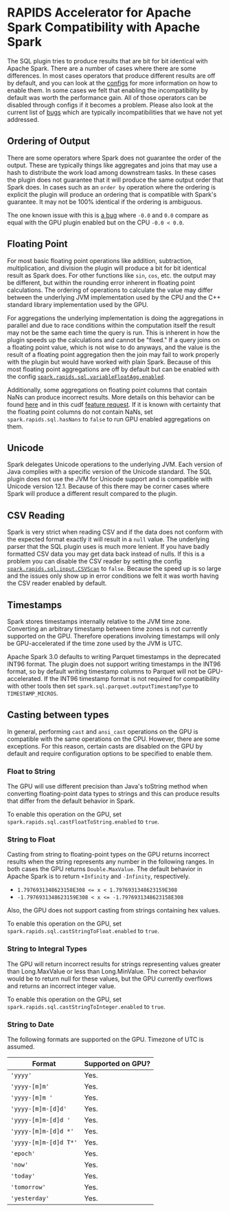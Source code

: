 # RAPIDS Accelerator for Apache Spark Compatibility with Apache Spark

The SQL plugin tries to produce results that are bit for bit identical with Apache Spark.
There are a number of cases where there are some differences. In most cases operators
that produce different results are off by default, and you can look at the
[configs](configs.md) for more information on how to enable them.  In some cases
we felt that enabling the incompatibility by default was worth the performance gain. All
of those operators can be disabled through configs if it becomes a problem. Please also look
at the current list of
[bugs](https://github.com/NVIDIA/spark-rapids/issues?q=is%3Aopen+is%3Aissue+label%3Abug)
which are typically incompatibilities that we have not yet addressed.

## Ordering of Output

There are some operators where Spark does not guarantee the order of the output.
These are typically things like aggregates and joins that may use a hash to distribute the work
load among downstream tasks. In these cases the plugin does not guarantee that it will
produce the same output order that Spark does. In cases such as an `order by` operation
where the ordering is explicit the plugin will produce an ordering that is compatible with
Spark's guarantee. It may not be 100% identical if the ordering is ambiguous.

The one known issue with this is [a bug](https://github.com/NVIDIA/spark-rapids/issues/84) where
`-0.0` and `0.0` compare as equal with the GPU plugin enabled but on the CPU `-0.0 < 0.0`.

## Floating Point

For most basic floating point operations like addition, subtraction, multiplication, and division
the plugin will produce a bit for bit identical result as Spark does. For other functions like `sin`,
`cos`, etc. the output may be different, but within the rounding error inherent in floating point
calculations. The ordering of operations to calculate the value may differ between
the underlying JVM implementation used by the CPU and the C++ standard library implementation
used by the GPU.

For aggregations the underlying implementation is doing the aggregations in parallel and due to
race conditions within the computation itself the result may not be the same each time the query is
run. This is inherent in how the plugin speeds up the calculations and cannot be "fixed." If
a query joins on a floating point value, which is not wise to do anyways,
and the value is the result of a floating point aggregation then the join may fail to work
properly with the plugin but would have worked with plain Spark. Because of this most
floating point aggregations are off by default but can be enabled with the config
[`spark.rapids.sql.variableFloatAgg.enabled`](configs.md#sql.variableFloatAgg.enabled).

Additionally, some aggregations on floating point columns that contain NaNs can produce
incorrect results. More details on this behavior can be found
[here](https://github.com/NVIDIA/spark-rapids/issues/87)
and in this cudf [feature request](https://github.com/rapidsai/cudf/issues/4753).
If it is known with certainty that the floating point columns do not contain NaNs,
set `spark.rapids.sql.hasNans` to `false` to run GPU enabled aggregations on them.

## Unicode

Spark delegates Unicode operations to the underlying JVM. Each version of Java complies with a
specific version of the Unicode standard. The SQL plugin does not use the JVM for Unicode support
and is compatible with Unicode version 12.1. Because of this there may be corner cases where
Spark will produce a different result compared to the plugin.

## CSV Reading

Spark is very strict when reading CSV and if the data does not conform with the expected format
exactly it will result in a `null` value. The underlying parser that the SQL plugin uses is much
more lenient. If you have badly formatted CSV data you may get data back instead of nulls.
If this is a problem you can disable the CSV reader by setting the config 
[`spark.rapids.sql.input.CSVScan`](configs.md#sql.input.CSVScan) to `false`. Because the speed up
is so large and the issues only show up in error conditions we felt it was worth having the CSV
reader enabled by default.

## Timestamps

Spark stores timestamps internally relative to the JVM time zone.  Converting an
arbitrary timestamp between time zones is not currently supported on the GPU. Therefore operations
involving timestamps will only be GPU-accelerated if the time zone used by the JVM is UTC.

Apache Spark 3.0 defaults to writing Parquet timestamps in the deprecated INT96 format. The plugin
does not support writing timestamps in the INT96 format, so by default writing timestamp columns to
Parquet will not be GPU-accelerated. If the INT96 timestamp format is not required for
compatibility with other tools then set `spark.sql.parquet.outputTimestampType` to
`TIMESTAMP_MICROS`.

## Casting between types

In general, performing `cast` and `ansi_cast` operations on the GPU is compatible with the same operations on the CPU. However, there are some exceptions. For this reason, certain casts are disabled on the GPU by default and require configuration options to be specified to enable them. 

### Float to String

The GPU will use different precision than Java's toString method when converting floating-point data types to strings and this can produce results that differ from the default behavior in Spark. 

To enable this operation on the GPU, set `spark.rapids.sql.castFloatToString.enabled` to `true`.

### String to Float

Casting from string to floating-point types on the GPU returns incorrect results when the string represents any number in the following ranges. In both cases the GPU returns `Double.MaxValue`. The default behavior in Apache Spark is to return `+Infinity` and `-Infinity`, respectively.

- `1.7976931348623158E308 <= x < 1.7976931348623159E308`
- `-1.7976931348623159E308 < x <= -1.7976931348623158E308` 

Also, the GPU does not support casting from strings containing hex values.

To enable this operation on the GPU, set `spark.rapids.sql.castStringToFloat.enabled` to `true`.
       
### String to Integral Types

The GPU will return incorrect results for strings representing values greater than Long.MaxValue or less than Long.MinValue. The correct behavior would be to return null for these values, but the GPU currently overflows and returns an incorrect integer value.

To enable this operation on the GPU, set `spark.rapids.sql.castStringToInteger.enabled` to `true`.

### String to Date

The following formats are supported on the GPU. Timezone of UTC is assumed.

| Format                | Supported on GPU? |
| --------------------- | ----------------- |
| `'yyyy'`              | Yes.              |
| `'yyyy-[m]m'`         | Yes.              |
| `'yyyy-[m]m '`        | Yes.              |
| `'yyyy-[m]m-[d]d'`    | Yes.              |
| `'yyyy-[m]m-[d]d '`   | Yes.              |
| `'yyyy-[m]m-[d]d *'`  | Yes.              |
| `'yyyy-[m]m-[d]d T*'` | Yes.              |
| `'epoch'`             | Yes.              |
| `'now'`               | Yes.              |
| `'today'`             | Yes.              |
| `'tomorrow'`          | Yes.              |
| `'yesterday'`         | Yes.              |